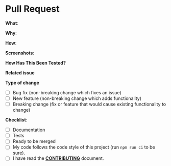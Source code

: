 <!-- Provide a general summary of your changes in the Title above -->
<!--
Thanks for your interest in the project. Bugs filed and PRs submitted are appreciated!

Please make sure that you are familiar with and follow the Code of Conduct for
this project (found in the CODE_OF_CONDUCT.md file).

Also, please make sure you're familiar with and follow the instructions in the
contributing guidelines (found in the CONTRIBUTING.md file).

Please fill out the information below to expedite the review and (hopefully)
merge of your pull request!
-->

<!-- What changes are being made? (What feature/bug is being fixed here?) -->

# Pull Request

**What**:

<!-- Why is this change necessary? What problem does it solve? -->

**Why**:

<!-- How were these changes implemented? -->

**How**:

<!-- Have you done all of these things?  -->

**Screenshots**:

<!-- Include screenshots of the problem, if applicable -->

**How Has This Been Tested?**

<!-- Please describe in detail how you tested your changes. -->
<!-- Include details of your testing environment, and the tests you ran to -->
<!-- see how your change affects other areas of the code, etc. -->

**Related issue**

<!-- This project only accepts pull requests related to open issues -->
<!-- If suggesting a new feature or change, please discuss it in an issue first -->
<!-- If fixing a bug, there should be an issue describing it with steps to reproduce -->
<!-- Please link to the issue here: -->

**Type of change**

<!-- What types of changes does your code introduce? Put an `x` in all the boxes that apply: -->

- [ ] Bug fix (non-breaking change which fixes an issue)
- [ ] New feature (non-breaking change which adds functionality)
- [ ] Breaking change (fix or feature that would cause existing functionality to change)

**Checklist**:

<!-- add "N/A" to the end of each line that's irrelevant to your changes -->
<!-- to check an item, place an "x" in the box like so: "- [x] Documentation" -->

- [ ] Documentation
- [ ] Tests
- [ ] Ready to be merged <!-- In your opinion, is this ready to be merged as soon as it's reviewed? -->
- [ ] My code follows the code style of this project (run `npm run ci` to be sure).
- [ ] I have read the **[CONTRIBUTING](https://github.com/GabrielDuarteM/gd-scripts/blob/master/CONTRIBUTING.md)** document.

<!-- feel free to add additional comments -->
